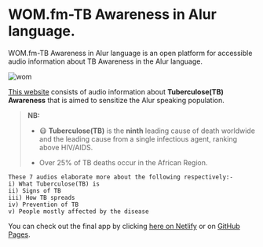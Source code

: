 # WOM.fm-TB Awareness in Alur language.

WOM.fm-TB Awareness in Alur language is an open platform for accessible audio information about TB Awareness in the Alur language.

<img src="" alt="wom" />

[This website](https://womfm-tb-awareness-in-alur.netlify.app/) consists of audio information about **Tuberculose(TB) Awareness** that is aimed to sensitize the Alur speaking population.

> __NB:__
> * :mask: **Tuberculose(TB)** is the __ninth__ leading cause of death worldwide and the leading cause from a single infectious agent, ranking above HIV/AIDS. 
> 
> * Over 25% of TB deaths occur in the African Region.

```
These 7 audios elaborate more about the following respectively:-
i) What Tuberculose(TB) is
ii) Signs of TB
iii) How TB spreads
iv) Prevention of TB
v) People mostly affected by the disease
```

You can check out the final app by clicking [here on Netlify](https://womfm-tb-awareness-in-alur.netlify.app/) or on [GitHub Pages]().



